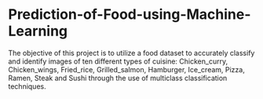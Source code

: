 # Prediction-of-Food-using-Machine-Learning
The objective of this project is to utilize a food dataset to accurately classify and identify images of ten different types of cuisine: Chicken_curry, Chicken_wings, Fried_rice, Grilled_salmon, Hamburger, Ice_cream, Pizza, Ramen, Steak and Sushi through the use of multiclass classification techniques.
